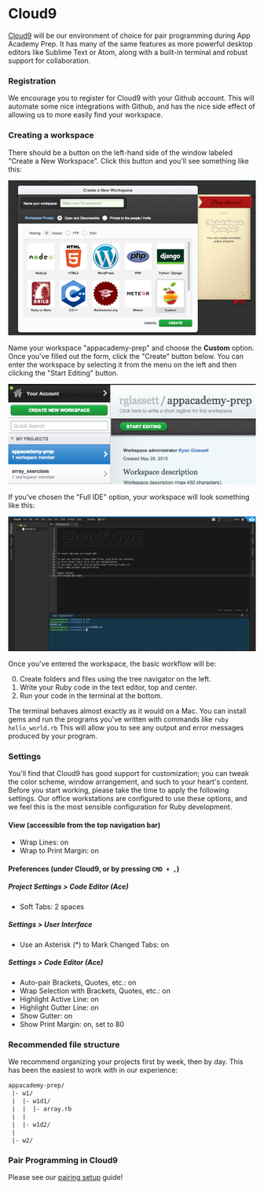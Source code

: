 # Cloud9

[Cloud9][cloud9] will be our environment of choice for pair programming
during App Academy Prep. It has many of the same features as more
powerful desktop editors like Sublime Text or Atom, along with a
built-in terminal and robust support for collaboration.

[cloud9]: https://c9.io/

### Registration

We encourage you to register for Cloud9 with your Github account. This
will automate some nice integrations with Github, and has the nice side
effect of allowing us to more easily find your workspace.

### Creating a workspace

There should be a button on the left-hand side of the window labeled
"Create a New Workspace". Click this button and you'll see something
like this:

![Creating a workspace](images/create_workspace.png)

Name your workspace "appacademy-prep" and choose the **Custom** option.
Once you've filled out the form, click the "Create" button below. You
can enter the workspace by selecting it from the menu on the left and
then clicking the "Start Editing" button.

![Entering the workspace](images/enter_workspace.png)

If you've chosen the "Full IDE" option, your workspace will look
something like this:

![Full IDE](images/full_ide.png)

Once you've entered the workspace, the basic workflow will be:

0. Create folders and files using the tree navigator on the left.
0. Write your Ruby code in the text editor, top and center.
0. Run your code in the terminal at the bottom.

The terminal behaves almost exactly as it would on a Mac. You can
install gems and run the programs you've written with commands like
`ruby hello_world.rb` This will allow you to see any output and error
messages produced by your program.

### Settings

You'll find that Cloud9 has good support for customization; you can
tweak the color scheme, window arrangement, and such to your heart's
content. Before you start working, please take the time to apply the
following settings. Our office workstations are configured to use these
options, and we feel this is the most sensible configuration for Ruby
development.

#### View (accessible from the top navigation bar)
* Wrap Lines: on
* Wrap to Print Margin: on

#### Preferences (under Cloud9, or by pressing `CMD + ,`)
##### Project Settings > Code Editor (Ace)
* Soft Tabs: 2 spaces

##### Settings > User Interface
* Use an Asterisk (\*) to Mark Changed Tabs: on

##### Settings > Code Editor (Ace)
* Auto-pair Brackets, Quotes, etc.: on
* Wrap Selection with Brackets, Quotes, etc.: on
* Highlight Active Line: on
* Highlight Gutter Line: on
* Show Gutter: on
* Show Print Margin: on, set to 80

### Recommended file structure

We recommend organizing your projects first by week, then by day. This
has been the easiest to work with in our experience:

```
appacademy-prep/
 |- w1/
 |  |- w1d1/
 |  |  |- array.rb
 |  |
 |  |- w1d2/
 |
 |- w2/
```

### Pair Programming in Cloud9

Please see our [pairing setup][pairing-setup] guide!

[pairing-setup]: ../pairing-setup.md
